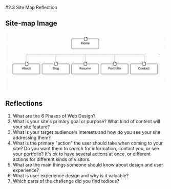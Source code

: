 #2.3 Site Map Reflection

## Site-map Image
![Site-map](/week-2/imgs/site-map.png)

## Reflections
1. What are the 6 Phases of Web Design?
2. What is your site's primary goal or purpose? What kind of content will your site feature?
3. What is your target audience's interests and how do you see your site addressing them?
4. What is the primary "action" the user should take when coming to your site? Do you want them to search for information, contact you, or see your portfolio? It's ok to have several actions at once, or different actions for different kinds of visitors.
5. What are the main things someone should know about design and user experience?
6. What is user experience design and why is it valuable? 
7. Which parts of the challenge did you find tedious?